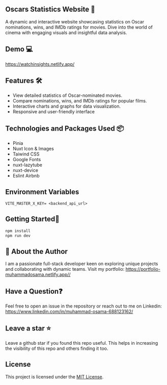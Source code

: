 
## Oscars Statistics Website 🎥

A dynamic and interactive website showcasing statistics on Oscar nominations, wins, and IMDb ratings for movies. Dive into the world of cinema with engaging visuals and insightful data analysis.

## Demo 💻

https://watchinsights.netlify.app/


## Features 🛠 

- View detailed statistics of Oscar-nominated movies.
- Compare nominations, wins, and IMDb ratings for popular films.
- Interactive charts and graphs for data visualization.
- Responsive and user-friendly interface

## Technologies and Packages Used 📦
- Pinia
- Nuxt Icon & Images
- Taiwind CSS
- Google Fonts
- nuxt-lazytube
- nuxt-device
- Eslint Airbnb


##  Environment Variables
```VITE_MASTER_X_KEY= <backend_api_url>```


## Getting Started🚀
```javascript
npm install
npm run dev
```

## 🌟 About the Author
I am a passionate full-stack developer keen on exploring unique projects and collaborating with dynamic teams. Visit my portfolio: 
https://portfolio-muhammadosama.netlify.app//


## Have a Question❓
Feel free to open an issue in the repository or reach out to me on Linkedin: https://www.linkedin.com/in/muhammad-osama-688123162/ 

## Leave a star  ⭐
Leave a github star if you found this repo useful. This helps in increasing the visibility of this repo and others finding it too.

## License

This project is licensed under the [MIT License](LICENSE).




